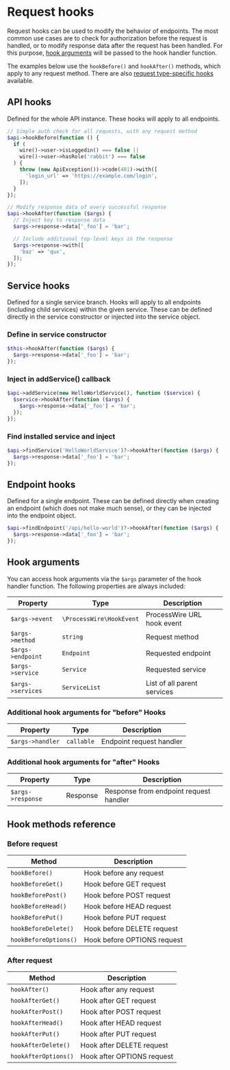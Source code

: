# Request hooks

Request hooks can be used to modify the behavior of endpoints. The most common use cases are to check for authorization before the request is handled, or to modify response data after the request has been handled. For this purpose, [hook arguments](#hook-arguments) will be passed to the hook handler function.

The examples below use the `hookBefore()` and `hookAfter()` methods, which apply to any request method. There are also [request type-specific hooks](#hook-methods-reference) available.

## API hooks

Defined for the whole API instance. These hooks will apply to all endpoints.

```php
// Simple auth check for all requests, with any request method
$api->hookBefore(function () {
  if (
    wire()->user->isLoggedin() === false ||
    wire()->user->hasRole('rabbit') === false
  ) {
    throw (new ApiException())->code(401)->with([
      'login_url' => 'https://example.com/login',
    ]);
  }
});

// Modify response data of every successful response
$api->hookAfter(function ($args) {
  // Inject key to response data
  $args->response->data['_foo'] = 'bar';

  // Include additional top-level keys in the response
  $args->response->with([
    'baz' => 'qux',
  ]);
});
```

## Service hooks

Defined for a single service branch. Hooks will apply to all endpoints (including child services) within the given service. These can be defined directly in the service constructor or injected into the service object.

### Define in service constructor

```php
$this->hookAfter(function ($args) {
  $args->response->data['_foo'] = 'bar';
});
```

### Inject in addService() callback

```php
$api->addService(new HelloWorldService(), function ($service) {
  $service->hookAfter(function ($args) {
    $args->response->data['_foo'] = 'bar';
  });
});
```

### Find installed service and inject

```php
$api->findService('HelloWorldService')?->hookAfter(function ($args) {
  $args->response->data['_foo'] = 'bar';
});
```

## Endpoint hooks

Defined for a single endpoint. These can be defined directly when creating an endpoint (which does not make much sense), or they can be injected into the endpoint object.

```php
$api->findEndpoint('/api/hello-world')?->hookAfter(function ($args) {
  $args->response->data['_foo'] = 'bar';
});
```

## Hook arguments

You can access hook arguments via the `$args` parameter of the hook handler function. The following properties are always included:

| Property          | Type                     | Description                 |
| ----------------- | ------------------------ | --------------------------- |
| `$args->event`    | `\ProcessWire\HookEvent` | ProcessWire URL hook event  |
| `$args->method`   | `string`                 | Request method              |
| `$args->endpoint` | `Endpoint`               | Requested endpoint          |
| `$args->service`  | `Service`                | Requested service           |
| `$args->services` | `ServiceList`            | List of all parent services |

### Additional hook arguments for "before" Hooks

| Property         | Type       | Description              |
| ---------------- | ---------- | ------------------------ |
| `$args->handler` | `callable` | Endpoint request handler |

### Additional hook arguments for "after" Hooks

| Property          | Type     | Description                            |
| ----------------- | -------- | -------------------------------------- |
| `$args->response` | Response | Response from endpoint request handler |

## Hook methods reference

### Before request

| Method                | Description                 |
| --------------------- | --------------------------- |
| `hookBefore()`        | Hook before any request     |
| `hookBeforeGet()`     | Hook before GET request     |
| `hookBeforePost()`    | Hook before POST request    |
| `hookBeforeHead()`    | Hook before HEAD request    |
| `hookBeforePut()`     | Hook before PUT request     |
| `hookBeforeDelete()`  | Hook before DELETE request  |
| `hookBeforeOptions()` | Hook before OPTIONS request |

### After request

| Method               | Description                |
| -------------------- | -------------------------- |
| `hookAfter()`        | Hook after any request     |
| `hookAfterGet()`     | Hook after GET request     |
| `hookAfterPost()`    | Hook after POST request    |
| `hookAfterHead()`    | Hook after HEAD request    |
| `hookAfterPut()`     | Hook after PUT request     |
| `hookAfterDelete()`  | Hook after DELETE request  |
| `hookAfterOptions()` | Hook after OPTIONS request |
